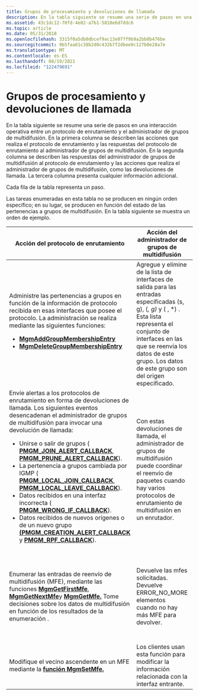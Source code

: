 ```yaml
---
title: Grupos de procesamiento y devoluciones de llamada
description: En la tabla siguiente se resume una serie de pasos en una interacción operativa entre un protocolo de enrutamiento y el administrador de grupos de multidifusión.
ms.assetid: 43c1dc12-70fd-4e02-a7b1-5818e6d7ddc6
ms.topic: article
ms.date: 05/31/2018
ms.openlocfilehash: 3315f0a5db0dbcef9ac13e07ff9b9a2bb0b476be
ms.sourcegitcommit: 9b5faa61c38b2d0c432b7f2dbee8c127b0e28a7e
ms.translationtype: MT
ms.contentlocale: es-ES
ms.lasthandoff: 08/19/2021
ms.locfileid: "122479691"
---
```

# <a name="processing-groups-and-callbacks"></a>Grupos de procesamiento y devoluciones de llamada

En la tabla siguiente se resume una serie de pasos en una interacción operativa entre un protocolo de enrutamiento y el administrador de grupos de multidifusión. En la primera columna se describen las acciones que realiza el protocolo de enrutamiento y las respuestas del protocolo de enrutamiento al administrador de grupos de multidifusión. En la segunda columna se describen las respuestas del administrador de grupos de multidifusión al protocolo de enrutamiento y las acciones que realiza el administrador de grupos de multidifusión, como las devoluciones de llamada. La tercera columna presenta cualquier información adicional.

Cada fila de la tabla representa un paso.

Las tareas enumeradas en esta tabla no se producen en ningún orden específico; en su lugar, se producen en función del estado de las pertenencias a grupos de multidifusión. En la tabla siguiente se muestra un orden de ejemplo.




| Acción del protocolo de enrutamiento | Acción del administrador de grupos de multidifusión | Notas | 
|-------------------------|--------------------------------|-------|
| Administre las pertenencias a grupos en función de la información de protocolo recibida en esas interfaces que posee el protocolo. La administración se realiza mediante las siguientes funciones:<ul><li><a href="/windows/desktop/api/Mgm/nf-mgm-mgmaddgroupmembershipentry"><strong>MgmAddGroupMembershipEntry</strong></a></li><li><a href="/windows/desktop/api/Mgm/nf-mgm-mgmdeletegroupmembershipentry"><strong>MgmDeleteGroupMembershipEntry</strong></a></li></ul> | Agregue y elimine de la lista de interfaces de salida para las entradas especificadas (s, g), (*, g)* y ( , *) . Esta lista representa el conjunto de interfaces en las que se reenvía los datos de este grupo. Los datos de este grupo son del origen especificado. | 
| Envíe alertas a los protocolos de enrutamiento en forma de devoluciones de llamada. Los siguientes eventos desencadenan el administrador de grupos de multidifusión para invocar una devolución de llamada:<ul><li>Unirse o salir de grupos ( <a href="/windows/desktop/api/Mgm/nc-mgm-pmgm_join_alert_callback"><strong>PMGM_JOIN_ALERT_CALLBACK</strong></a>, <a href="/windows/desktop/api/Mgm/nc-mgm-pmgm_prune_alert_callback"><strong>PMGM_PRUNE_ALERT_CALLBACK</strong></a>).</li><li>La pertenencia a grupos cambiada por IGMP ( <a href="/windows/desktop/api/Mgm/nc-mgm-pmgm_local_join_callback"><strong>PMGM_LOCAL_JOIN_CALLBACK</strong></a>, <a href="/windows/desktop/api/Mgm/nc-mgm-pmgm_local_leave_callback"><strong>PMGM_LOCAL_LEAVE_CALLBACK</strong></a>).</li><li>Datos recibidos en una interfaz incorrecta ( <a href="/windows/desktop/api/Mgm/nc-mgm-pmgm_wrong_if_callback"><strong>PMGM_WRONG_IF_CALLBACK</strong></a>).</li><li>Datos recibidos de nuevos orígenes o de un nuevo grupo <a href="/windows/desktop/api/mgm/nc-mgm-pmgm_creation_alert_callback"><strong>(PMGM_CREATION_ALERT_CALLBACK</strong></a> y <a href="/windows/desktop/api/Mgm/nc-mgm-pmgm_rpf_callback"><strong>PMGM_RPF_CALLBACK</strong></a>).</li></ul> | Con estas devoluciones de llamada, el administrador de grupos de multidifusión puede coordinar el reenvío de paquetes cuando hay varios protocolos de enrutamiento de multidifusión en un enrutador. | 
| Enumerar las entradas de reenvío de multidifusión (MFE), mediante las funciones <a href="/windows/desktop/api/Mgm/nf-mgm-mgmgetfirstmfe"><strong>MgmGetFirstMfe</strong></a>, <a href="/windows/desktop/api/Mgm/nf-mgm-mgmgetnextmfe"><strong>MgmGetNextMfe</strong></a>y <a href="/windows/desktop/api/Mgm/nf-mgm-mgmgetmfe"><strong>MgmGetMfe.</strong></a> Tome decisiones sobre los datos de multidifusión en función de los resultados de la enumeración . | Devuelve las mfes solicitadas. Devuelve ERROR_NO_MORE elementos cuando no hay más MFE para devolver.<br /> | Use las <a href="/windows/desktop/api/Mgm/nf-mgm-mgmgetfirstmfestats"><strong>funciones MgmGetFirstMfeStats</strong></a>, <a href="/windows/desktop/api/Mgm/nf-mgm-mgmgetnextmfestats"><strong>MgmGetNextMfeStats</strong></a>, <a href="/windows/desktop/api/Mgm/nf-mgm-mgmgetmfestats"><strong>MgmGetMfeStats</strong></a> para enumerar las estadísticas de MFE. Consulte <a href="administrative-application-scenario.md">Escenario de aplicación administrativa</a> para obtener un ejemplo completo del uso de estas funciones.<br /> | 
| Modifique el vecino ascendente en un MFE mediante la <a href="/windows/desktop/api/Mgm/nf-mgm-mgmsetmfe"><strong>función MgmSetMfe.</strong></a> | Los clientes usan esta función para modificar la información relacionada con la interfaz entrante. | 




 

 

